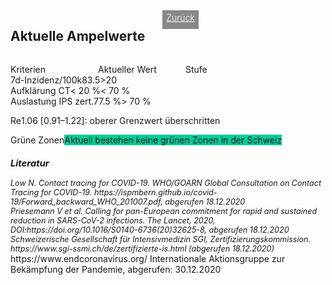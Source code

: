 <html>
  <head>
    <title>Aktuelle Ampelwerte</title>
    <meta charset="utf-8" />
    <meta http-equiv="expires" content="0">
  <style>
 /* FONTS */
 @import url("https://fonts.googleapis.com/css?family=Open+Sans+Condensed:300,700");
</style>
  </head>
  <body> 
 <div style="display:flex;"><h2>Aktuelle Ampelwerte</h2> <div style="margin-left:2em;padding:3px 6px 0 6px;background-color:#888;color:#fff;font-weight:300;height:27px!important;"><a href="main" style="color:#fff;">Zurück</a></div></div>
    <div class="onecol">
  <div class="ntable" style="display:flex;width:425px;margin-top:1em;">
    <div class="tbl0 st0" style="width:140px">
      Kriterien
    </div>
    <div class="tbl5 st0" style="width:140px">
      Aktueller Wert
    </div>
    <div class="tbl5 st0" style="width:140px">
      Stufe
    </div>
    </div>
  <div class="ntbl" style="display:flex;width:425px;">
    <div class="tbl0 st0">
      7d-Inzidenz/100k
    </div>
    <div class="tbl5 s0a">
      83.5
    </div>
     <div class="tbl5 st5">
      >20
    </div>
  </div>
  <div class="ntbl" style="display:flex;width:425px;">
    <div class="tbl0 st0">
      Aufklärung CT
    </div>
    <div class="tbl5 s0">
      < 20 %
    </div>
     <div class="tbl5 st5">
      < 70 %
    </div>
  </div>
  <div class="ntbl" style="display:flex;width:425px;">
    <div class="tbl0 st0">
      Auslastung IPS zert.
    </div>
    <div class="tbl5 s0">
      77.5 %
    </div>
     <div class="tbl5 st4">
      > 70 %
    </div>
  </div>
  <div class="ntbl" style="display:flex;margin-top:1em;width:100%;min-width:425px;">
    <div class="tbl0 st0">
      Re
    </div>
    <div class="tbl1 st5">
     1.06 [0.91–1.22]: oberer Grenzwert überschritten
    </div>
    </div>
  <div class="ntbl" style="display:flex;margin-top:1em;width:100%;min-width:425px;">
    <div class="tbl0 st0">
      Grüne Zonen
    </div>
  <div class="tbl1 s5" style="background-color:#00cc99;">
    Aktuell bestehen keine grünen Zonen in der Schweiz
    </div>
    </div>
<div id="foot" style="font-size:0.9em;margin-top:1em;font-style:italic;">
  <h3>Literatur</h3>
  <div id="ref1">Low N. Contact tracing for COVID-19. WHO/GOARN Global Consultation on Contact Tracing for COVID-19. https://ispmbern.github.io/covid-19/Forward_backward_WHO_201007.pdf, abgerufen 18.12.2020</div>
<div id="ref2">Priesemann V et al. Calling for pan-European commitment for rapid and sustained reduction in SARS-CoV-2 infections. The Lancet, 2020, DOI:https://doi.org/10.1016/S0140-6736(20)32625-8, abgerufen 18.12.2020</div>
  <div id="ref3">Schweizerische Gesellschaft für Intensivmedizin SGI, Zertifizierungskommission. https://www.sgi-ssmi.ch/de/zertifizierte-is.html (abgerufen 18.12.2020)</div>
    </div>
    <div id="ref4">https://www.endcoronavirus.org/ Internationale Aktionsgruppe zur Bekämpfung der Pandemie, abgerufen: 30.12.2020</div>
